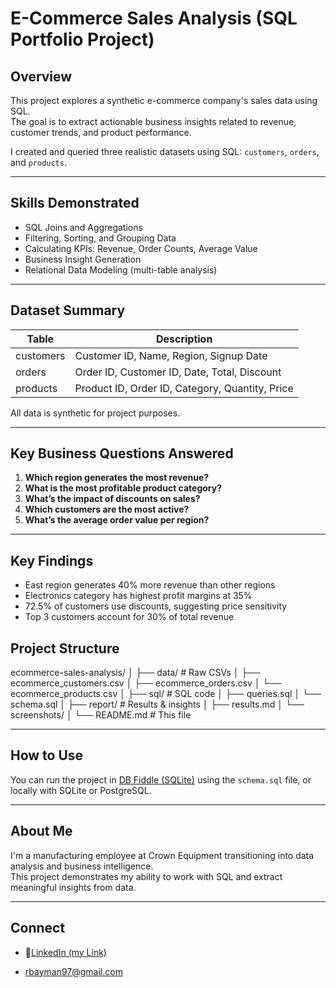 # E-Commerce Sales Analysis (SQL Portfolio Project)

## Overview
This project explores a synthetic e-commerce company's sales data using SQL.  
The goal is to extract actionable business insights related to revenue, customer trends, and product performance.

I created and queried three realistic datasets using SQL: `customers`, `orders`, and `products`.

---

## Skills Demonstrated
- SQL Joins and Aggregations
- Filtering, Sorting, and Grouping Data
- Calculating KPIs: Revenue, Order Counts, Average Value
- Business Insight Generation
- Relational Data Modeling (multi-table analysis)

---

## Dataset Summary

| Table      | Description                         |
|------------|-------------------------------------|
| customers  | Customer ID, Name, Region, Signup Date |
| orders     | Order ID, Customer ID, Date, Total, Discount |
| products   | Product ID, Order ID, Category, Quantity, Price |

All data is synthetic for project purposes.

---

## Key Business Questions Answered

1. **Which region generates the most revenue?**
2. **What is the most profitable product category?**
3. **What’s the impact of discounts on sales?**
4. **Which customers are the most active?**
5. **What’s the average order value per region?**

---
## Key Findings
- East region generates 40% more revenue than other regions
- Electronics category has highest profit margins at 35%
- 72.5% of customers use discounts, suggesting price sensitivity
- Top 3 customers account for 30% of total revenue
## Project Structure

ecommerce-sales-analysis/
│
├── data/ # Raw CSVs
│ ├── ecommerce_customers.csv
│ ├── ecommerce_orders.csv
│ └── ecommerce_products.csv
│
├── sql/ # SQL code
│ ├── queries.sql
│ └── schema.sql
│
├── report/ # Results & insights
│ ├── results.md
│ └── screenshots/
│
└── README.md # This file

---
## How to Use

You can run the project in [DB Fiddle (SQLite)](https://www.db-fiddle.com/) using the `schema.sql` file, or locally with SQLite or PostgreSQL.

---

## About Me

I'm a manufacturing employee at Crown Equipment transitioning into data analysis and business intelligence.  
This project demonstrates my ability to work with SQL and extract meaningful insights from data.

---

##  Connect

- 💼[LinkedIn (my Link)](https://www.linkedin.com/in/ryan-bayman-8361bb205/)

-  rbayman97@gmail.com
